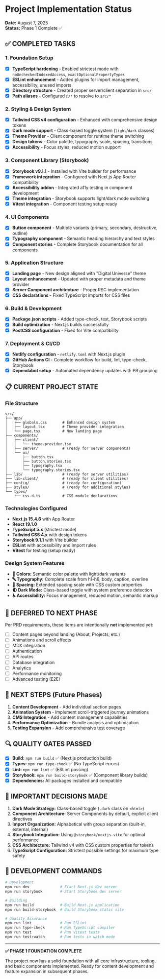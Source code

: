 # Project Implementation Status

**Date:** August 7, 2025  
**Status:** Phase 1 Complete ✅

## ✅ COMPLETED TASKS

### 1. Foundation Setup
- [x] **TypeScript hardening** - Enabled strictest mode with `noUncheckedIndexedAccess`, `exactOptionalPropertyTypes`
- [x] **ESLint enhancement** - Added plugins for import management, accessibility, unused imports
- [x] **Directory structure** - Created proper server/client separation in `src/` 
- [x] **Path aliases** - Configured `@/*` to resolve to `src/*`

### 2. Styling & Design System
- [x] **Tailwind CSS v4 configuration** - Enhanced with comprehensive design tokens
- [x] **Dark mode support** - Class-based toggle system (`light`/`dark` classes)
- [x] **Theme Provider** - Client component for runtime theme switching
- [x] **Design tokens** - Color palette, typography scale, spacing, transitions
- [x] **Accessibility** - Focus styles, reduced motion support

### 3. Component Library (Storybook)
- [x] **Storybook v9.1.1** - Installed with Vite builder for performance
- [x] **Framework integration** - Configured with Next.js App Router compatibility
- [x] **Accessibility addon** - Integrated a11y testing in component development
- [x] **Theme integration** - Storybook supports light/dark mode switching
- [x] **Vitest integration** - Component testing setup ready

### 4. UI Components
- [x] **Button component** - Multiple variants (primary, secondary, destructive, outline)
- [x] **Typography component** - Semantic heading hierarchy and text styles
- [x] **Component stories** - Complete Storybook documentation for all components

### 5. Application Structure
- [x] **Landing page** - New design aligned with "Digital Universe" theme
- [x] **Layout enhancement** - Updated with proper metadata and theme provider
- [x] **Server Component architecture** - Proper RSC implementation
- [x] **CSS declarations** - Fixed TypeScript imports for CSS files

### 6. Build & Development
- [x] **Package.json scripts** - Added type-check, test, Storybook scripts
- [x] **Build optimization** - Next.js builds successfully
- [x] **PostCSS configuration** - Fixed for Vite compatibility

### 7. Deployment & CI/CD
- [x] **Netlify configuration** - `netlify.toml` with Next.js plugin
- [x] **GitHub Actions CI** - Complete workflow for build, lint, type-check, Storybook
- [x] **Dependabot setup** - Automated dependency updates with PR grouping

## 📋 CURRENT PROJECT STATE

### File Structure
```
src/
├── app/
│   ├── globals.css       # Enhanced design system
│   ├── layout.tsx        # Theme provider integration
│   └── page.tsx          # New landing page
├── components/
│   ├── client/
│   │   └── theme-provider.tsx
│   ├── server/           # (ready for server components)
│   └── ui/
│       ├── button.tsx
│       ├── button.stories.tsx
│       ├── typography.tsx
│       └── typography.stories.tsx
├── lib/                  # (ready for server utilities)
├── lib-client/           # (ready for client utilities)
├── config/               # (ready for configuration)
├── styles/               # (ready for additional styles)
└── types/
    └── css.d.ts          # CSS module declarations
```

### Technologies Configured
- **Next.js 15.4.6** with App Router
- **React 19.1.0**
- **TypeScript 5.x** (strictest mode)
- **Tailwind CSS 4.x** with design tokens
- **Storybook 9.1.1** with Vite builder
- **ESLint** with accessibility and import rules
- **Vitest** for testing (setup ready)

### Design System Features
- **🎨 Colors:** Semantic color palette with light/dark variants
- **🔤 Typography:** Complete scale from h1-h6, body, caption, overline
- **📏 Spacing:** Extended spacing scale with CSS custom properties
- **🌓 Dark Mode:** Class-based toggle with system preference detection
- **♿ Accessibility:** Focus management, reduced motion, semantic markup

## 🚧 DEFERRED TO NEXT PHASE

Per PRD requirements, these items are intentionally **not** implemented yet:

- [ ] Content pages beyond landing (About, Projects, etc.)
- [ ] Animations and scroll effects
- [ ] MDX integration
- [ ] Authentication
- [ ] API routes
- [ ] Database integration
- [ ] Analytics
- [ ] Performance monitoring
- [ ] Advanced testing (E2E)

## 🎯 NEXT STEPS (Future Phases)

1. **Content Development** - Add individual section pages
2. **Animation System** - Implement scroll-triggered journey animations  
3. **CMS Integration** - Add content management capabilities
4. **Performance Optimization** - Bundle analysis and optimization
5. **Testing Expansion** - Add comprehensive test coverage

## 🔍 QUALITY GATES PASSED

- [x] **Build:** `npm run build` ✅ (Next.js production build)
- [x] **Types:** `npm run type-check` ✅ (No TypeScript errors)
- [x] **Lint:** `npm run lint` ✅ (ESLint passing)
- [x] **Storybook:** `npm run build-storybook` ✅ (Component library builds)
- [x] **Dependencies:** All packages installed and compatible

## 📝 IMPORTANT DECISIONS MADE

1. **Dark Mode Strategy:** Class-based toggle (`.dark` class on `<html>`)
2. **Component Architecture:** Server Components by default, explicit client directives
3. **Import Organization:** Alphabetical with group separation (built-in, external, internal)
4. **Storybook Integration:** Using `@storybook/nextjs-vite` for optimal performance
5. **CSS Architecture:** Tailwind v4 with CSS custom properties for tokens
6. **TypeScript Configuration:** Strictest possible settings for maximum type safety

## 🔧 DEVELOPMENT COMMANDS

```bash
# Development
npm run dev              # Start Next.js dev server
npm run storybook        # Start Storybook dev server

# Building
npm run build            # Build Next.js application
npm run build-storybook  # Build Storybook static site

# Quality Assurance
npm run lint             # Run ESLint
npm run type-check       # Run TypeScript compiler
npm run test             # Run Vitest tests
npm run test:watch       # Run tests in watch mode
```

---

**✅ PHASE 1 FOUNDATION COMPLETE**

The project now has a solid foundation with all core infrastructure, tooling, and basic components implemented. Ready for content development and feature expansion in subsequent phases.
